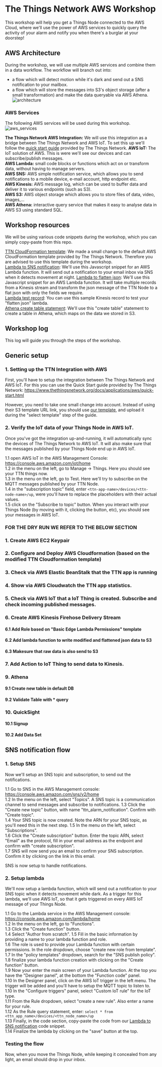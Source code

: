 # The Things Network AWS Workshop
This workshop will help you get a Things Node connected to the AWS Cloud, where we'll use the power of AWS services to quickly query the activity of your alarm and notify you when there's a burglar at your doorstep!

## AWS Architecture
During the workshop, we will use multiple AWS services and combine them in a data workflow. The workflow will branch out into:  
- a flow which will detect motion while it's dark and send out a SNS notification to your mailbox.
- a flow which will store the messages into S3's object storage (after a small transformation) and make the data queryable via AWS Athena.
![architecture](/assets/workshop.png)

### AWS Services
The following AWS services will be used during this workshop.
![aws_services](/assets/ttn_aws_services.jpg)

**The Things Network AWS Integration:**  We will use this integration as a bridge between The Things Network and AWS IoT. To set this up we'll follow the [quick start guide](https://www.thethingsnetwork.org/docs/applications/aws/quick-start.html) provided by The Things Network.
**AWS IoT:** The IoT solution of AWS. This is were we'll see our devices and can subscribe/publish messages.  
**AWS Lambda:** small code blocks or functions which act on or transform data, without having to manage servers.  
**AWS SNS:** AWS simple notification service, which allows you to send notifications to a mobile device, e-mail account, http endpoint etc.  
**AWS Kinesis:** AWS message log, which can be used to buffer data and deliver it to various endpoints (such as S3).  
**AWS S3:** AWS object storage which allows you to store files of data, video, images,...  
**AWS Athena:** interactive query service that makes it easy to analyse data in AWS S3 using standard SQL.  

## Workshop resources
We will be using various code snippets during the workshop, which you can simply copy-paste from this repo.  

[TTN CloudFormation template](ttn-cloudformation-template): We made a small change to the default AWS CloudFormation template provided by The Things Network. Therefore you are advised to use this template during the workshop.  
[Lambda to SNS notification](lambda-sns.js): We'll use this Javascript snippet for an AWS Lambda function. It will send out a notification to your email inbox via SNS when it detects movement at night.
[Lambda to flatten json](lambda-flatten-json-kinesis-records.js): We'll use this Javascript snippet for an AWS Lambda function. It will take multiple records from a Kinesis stream and transform the json message of the TTN Node to a flat json with only the fields we require.  
[Lambda test record](lambda-test-record.json): You can use this sample Kinesis record to test your "flatten json" lambda.  
[Athena create table statement](athena-create-table.sql): We'll use this "create table" statement to create a table in Athena, which maps on the data we stored in S3.  

## Workshop log
This log will guide you through the steps of the workshop.

## Generic setup

### 1. Setting up the TTN Integration with AWS
First, you'll have to setup the integration between The Things Network and AWS IoT. For this you can use the Quick Start guide provided by The Things Network:
https://www.thethingsnetwork.org/docs/applications/aws/quick-start.html

However, you need to take one small change into account. Instead of using their S3 template URL link, you should use [our template](ttn-cloudformation-template), and upload it during the "select template" step of the guide.

### 2. Verify the IoT data of your Things Node in AWS IoT.
Once you've got the integration up-and-running, it will automatically sync the devices of The Things Network to AWS IoT. It will also make sure that the messages 
published by your Things Node end up in AWS IoT.

1.1 open AWS IoT in the AWS Management Console: https://console.aws.amazon.com/iot/home  
1.2 in the menu on the left, go to Manage -> Things. Here you should see your TTN things now.  
1.3 in the menu on the left, go to Test. Here we'll try to subscribe on the MQTT messages published by your TTN Node.  
1.4 in the "subscription topic" field, enter `<ttn-app-name>/devices/<ttn-node-name>/up`, were you'll have to replace the placeholders with their actual values.  
1.5 click on the "Subscribe to topic" button. When you interact with your Things Node (by moving with it, clicking the button, etc), you should see your messages in AWS IoT.

### FOR THE DRY RUN WE REFER TO THE BELOW SECTION

### 1. Create AWS EC2 Keypair
### 2. Configure and Deploy AWS Cloudformation (based on the modified TTN Cloudformation template)
### 3. Check via AWS Elastic BeanStalk that the TTN app is running
### 4. Show via AWS Cloudwatch the TTN app statistics.
### 5. Check via AWS IoT that a IoT Thing is created. Subscribe and check incoming published messages.
### 6. Create AWS Kinesis Firehose Delivery Stream
#### 6.1 Add Role based on "Basic Edge Lambda Permissions" template
#### 6.2 Add lambda function to write modified and flattened json data to S3
#### 6.3 Makesure that raw data is also send to S3
### 7. Add Action to IoT Thing to send data to Kinesis.
### 9. Athena
#### 9.1 Create new table in default DB
#### 9.2 Validate Table with * query
### 10. QuickSight
#### 10.1 Signup
#### 10.2 Add Data Set

## SNS notification flow
### 1. Setup SNS
Now we'll setup an SNS topic and subscription, to send out the notifications.

1.1 Go to SNS in the AWS Management console: https://console.aws.amazon.com/sns/v2/home  
1.2 In the menu on the left, select "Topics". A SNS topic is a communication channel to send messages and subscribe to notifications.
1.3 Click the "Create new topic" button, with name "ttn_alarm_notification". Confirm with "Create topic".  
1.4 Your SNS topic is now created. Note the ARN for your SNS topic, as you'll need this in the next step.
1.5 In the menu on the left, select "Subscriptions".    
1.6 Click the "Create subscription" button. Enter the topic ARN, select "Email" as the protocol, fill in your email address as the endpoint and confirm with "create subscription".  
1.7 SNS will now send you an email to confirm your SNS subscription. Confirm it by clicking on the link in this email.

SNS is now setup to handle notifications.

### 2. Setup lambda
We'll now setup a lambda function, which will send out a notification to your SNS topic when it detects movement while dark.
As a trigger for this lambda, we'll use AWS IoT, so that it gets triggered on every AWS IoT message of your Things Node.

1.1 Go to the Lambda service in the AWS Management console: https://console.aws.amazon.com/lambda/home  
1.2 In the menu on the left, go to "Functions".  
1.3 Click the "Create function" button.  
1.4 Select "Author from scratch".
1.5 Fill in the basic information by providing a name to your lambda function and role.  
1.6 The role is used to provide your Lambda function with certain permissions. In the role dropdown, choose "create new role from template".  
1.7 In the "policy templates" dropdown, search for the "SNS publish policy".  
1.8 finalize your lambda function creation with clicking on the "Create function" button.  
1.9 Now your enter the main screen of your Lambda function. At the top you have the "Designer panel", at the bottom the "Function code" panel.  
1.10 In the Designer panel, click on the AWS IoT trigger in the left menu. The trigger will be added and you'll have to setup the MQTT topic to listen to.  
1.10 In the "Configure triggers" panel, select "Custom IoT rule" for the IoT type.  
1.11 From the Rule dropdown, select "create a new rule". Also enter a name for your rule.  
1.12 As the Rule query statement, enter: `select * from <ttn_app_name>/devices/<ttn_node_name>/up`  
1.13 Finally, in the code section, copy-paste the code from our [Lambda to SNS notification](lambda-sns.js) code snippet.  
1.14 Finalize the lambda by clicking on the "save" button at the top.  

### Testing the flow
Now, when you move the Things Node, while keeping it concealed from any light, an email should drop in your inbox.

